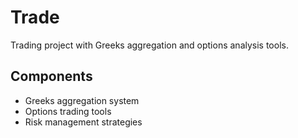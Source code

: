 # Trade

Trading project with Greeks aggregation and options analysis tools.

## Components

- Greeks aggregation system
- Options trading tools  
- Risk management strategies